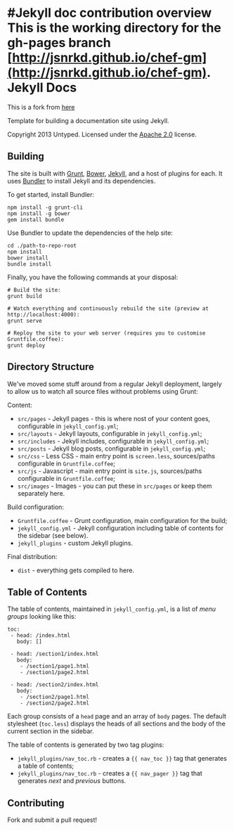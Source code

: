 #Jekyll doc contribution overview
This is the working directory for the gh-pages branch [http://jsnrkd.github.io/chef-gm](http://jsnrkd.github.io/chef-gm).
Jekyll Docs
===========

This is a fork from [here](https://github.com/untyped/jekyll-docs)

Template for building a documentation site using Jekyll.

Copyright 2013 Untyped. Licensed under the [Apache 2.0](http://www.apache.org/licenses/LICENSE-2.0.html) license.

Building
--------

The site is built with [Grunt][], [Bower][], [Jekyll][], and a host of plugins for each. It uses [Bundler][] to install Jekyll and its dependencies.

[Grunt]: http://gruntjs.com
[Bower]: http://bower.io
[Jekyll]: http://jekyllrb.com
[Bundler]: http://bundler.io

To get started, install Bundler:

    npm install -g grunt-cli
    npm install -g bower
    gem install bundle

Use Bundler to update the dependencies of the help site:

    cd ./path-to-repo-root
    npm install
    bower install
    bundle install

Finally, you have the following commands at your disposal:

    # Build the site:
    grunt build

    # Watch everything and continuously rebuild the site (preview at http://localhost:4000):
    grunt serve

    # Reploy the site to your web server (requires you to customise Gruntfile.coffee):
    grunt deploy

Directory Structure
-------------------

We've moved some stuff around from a regular Jekyll deployment, largely to allow us to watch all source files without problems using Grunt:

Content:

 - `src/pages`    - Jekyll pages - this is where nost of your content goes, configurable in `jekyll_config.yml`;
 - `src/layouts`  - Jekyll layouts, configurable in `jekyll_config.yml`;
 - `src/includes` - Jekyll includes, configurable in `jekyll_config.yml`;
 - `src/posts`    - Jekyll blog posts, configurable in `jekyll_config.yml`;
 - `src/css`      - Less CSS - main entry point is `screen.less`, sources/paths configurable in `Gruntfile.coffee`;
 - `src/js`       - Javascript - main entry point is `site.js`, sources/paths configurable in `Gruntfile.coffee`;
 - `src/images`   - Images - you can put these in `src/pages` or keep them separately here.

Build configuration:

 - `Gruntfile.coffee` - Grunt configuration, main configuration for the build;
 - `jekyll_config.yml` - Jekyll configuration including table of contents for the sidebar (see below).
 - `jekyll_plugins` - custom Jekyll plugins.

Final distribution:

 - `dist` - everything gets compiled to here.

Table of Contents
-----------------

The table of contents, maintained in `jekyll_config.yml`, is a list of *menu groups* looking like this:

    toc:
     - head: /index.html
       body: []

     - head: /section1/index.html
       body:
        - /section1/page1.html
        - /section1/page2.html

     - head: /section2/index.html
       body:
        - /section2/page1.html
        - /section2/page2.html

Each group consists of a `head` page and an array of `body` pages. The default stylesheet (`toc.less`)
displays the heads of all sections and the body of the current section in the sidebar.

The table of contents is generated by two tag plugins:

 - `jekyll_plugins/nav_toc.rb` - creates a `{{ nav_toc }}` tag that generates a table of contents;
 - `jekyll_plugins/nav_toc.rb` - creates a `{{ nav_pager }}` tag that generates *next* and *previous* buttons.

Contributing
------------

Fork and submit a pull request!
